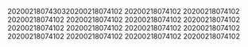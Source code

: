 2020021807430320200218074102
20200218074102
20200218074102
20200218074102
20200218074102
20200218074102
20200218074102
20200218074102
20200218074102
20200218074102
20200218074102
20200218074102
20200218074102
20200218074102
20200218074102
